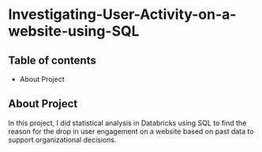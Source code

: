 # Investigating-User-Activity-on-a-website-using-SQL

## Table of contents
* About Project

## About Project
In this project, I did statistical analysis in Databricks using SQL to find the reason for the drop in user engagement on a website based on past data to support organizational decisions.
